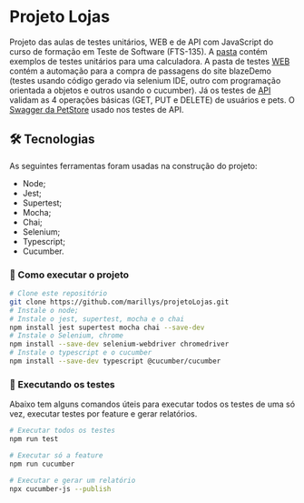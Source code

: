 # Projeto Lojas

Projeto das aulas de testes unitários, WEB e de API com JavaScript do curso de formação em Teste de Software (FTS-135). 
A [pasta](/src/) contém exemplos de testes unitários para uma calculadora.
A pasta de testes [WEB](__tests__/web) contém a automação para a compra de passagens do site blazeDemo (testes usando código gerado via selenium IDE, outro com programação orientada a objetos e outros usando o cucumber). Já os testes de [API](__tests__/api) validam as 4 operações básicas (GET, PUT e DELETE) de usuários e pets. O [Swagger da PetStore](https://petstore.swagger.io/) usado nos testes de API.

## 🛠 Tecnologias

As seguintes ferramentas foram usadas na construção do projeto:
- Node;
- Jest;
- Supertest;
- Mocha;
- Chai;
- Selenium;
- Typescript;
- Cucumber.

### 🚀 Como executar o projeto
```bash
# Clone este repositório
git clone https://github.com/marillys/projetoLojas.git
# Instale o node;
# Instale o jest, supertest, mocha e o chai
npm install jest supertest mocha chai --save-dev
# Instale o Selenium, chrome 
npm install --save-dev selenium-webdriver chromedriver
# Instale o typescript e o cucumber
npm install --save-dev typescript @cucumber/cucumber
```

### 🚀 Executando os testes
Abaixo tem alguns comandos úteis para executar todos os testes de uma só vez, executar testes por feature e gerar relatórios. 

```bash
# Executar todos os testes
npm run test

# Executar só a feature
npm run cucumber

# Executar e gerar um relatório
npx cucumber-js --publish
```
